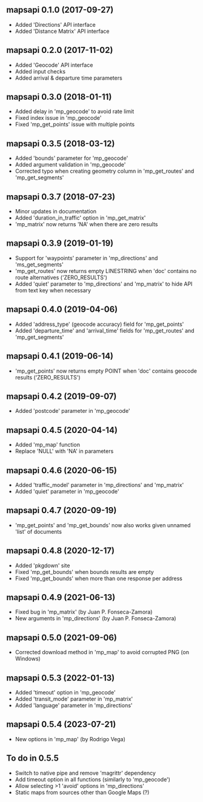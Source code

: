 ## mapsapi 0.1.0 (2017-09-27)

* Added 'Directions' API interface
* Added 'Distance Matrix' API interface

## mapsapi 0.2.0 (2017-11-02)

* Added 'Geocode' API interface
* Added input checks
* Added arrival & departure time parameters

## mapsapi 0.3.0 (2018-01-11)

* Added delay in 'mp_geocode' to avoid rate limit
* Fixed index issue in 'mp_geocode'
* Fixed 'mp_get_points' issue with multiple points

## mapsapi 0.3.5 (2018-03-12)

* Added 'bounds' parameter for 'mp_geocode'
* Added argument validation in 'mp_geocode'
* Corrected typo when creating geometry column in 'mp_get_routes' and 'mp_get_segments'

## mapsapi 0.3.7 (2018-07-23)

* Minor updates in documentation
* Added 'duration_in_traffic' option in 'mp_get_matrix'
* 'mp_matrix' now returns 'NA' when there are zero results

## mapsapi 0.3.9 (2019-01-19)

* Support for 'waypoints' parameter in 'mp_directions' and 'ms_get_segments'
* 'mp_get_routes' now returns empty LINESTRING when 'doc' contains no route alternatives ('ZERO_RESULTS')
* Added 'quiet' parameter to 'mp_directions' and 'mp_matrix' to hide API from text key when necessary

## mapsapi 0.4.0 (2019-04-06)

* Added 'address_type' (geocode accuracy) field for 'mp_get_points'
* Added 'departure_time' and 'arrival_time' fields for 'mp_get_routes' and 'mp_get_segments'

## mapsapi 0.4.1 (2019-06-14)

* 'mp_get_points' now returns empty POINT when 'doc' contains geocode results ('ZERO_RESULTS')

## mapsapi 0.4.2 (2019-09-07)

* Added 'postcode' parameter in 'mp_geocode'

## mapsapi 0.4.5 (2020-04-14)

* Added 'mp_map' function
* Replace 'NULL' with 'NA' in parameters

## mapsapi 0.4.6 (2020-06-15)

* Added 'traffic_model' parameter in 'mp_directions' and 'mp_matrix'
* Added 'quiet' parameter in 'mp_geocode'

## mapsapi 0.4.7 (2020-09-19)

* 'mp_get_points' and 'mp_get_bounds' now also works given unnamed 'list' of documents

## mapsapi 0.4.8 (2020-12-17)

* Added 'pkgdown' site
* Fixed 'mp_get_bounds' when bounds results are empty
* Fixed 'mp_get_bounds' when more than one response per address

## mapsapi 0.4.9 (2021-06-13)

* Fixed bug in 'mp_matrix' (by Juan P. Fonseca-Zamora)
* New arguments in 'mp_directions' (by Juan P. Fonseca-Zamora)

## mapsapi 0.5.0 (2021-09-06)

* Corrected download method in 'mp_map' to avoid corrupted PNG (on Windows)

## mapsapi 0.5.3 (2022-01-13)

* Added 'timeout' option in 'mp_geocode'
* Added 'transit_mode' parameter in 'mp_matrix'
* Added 'language' parameter in 'mp_directions'

## mapsapi 0.5.4 (2023-07-21)

* New options in 'mp_map' (by Rodrigo Vega)

## To do in 0.5.5

* Switch to native pipe and remove 'magrittr' dependency
* Add timeout option in all functions (similarly to 'mp_geocode')
* Allow selecting >1 'avoid' options in 'mp_directions'
* Static maps from sources other than Google Maps (?)


